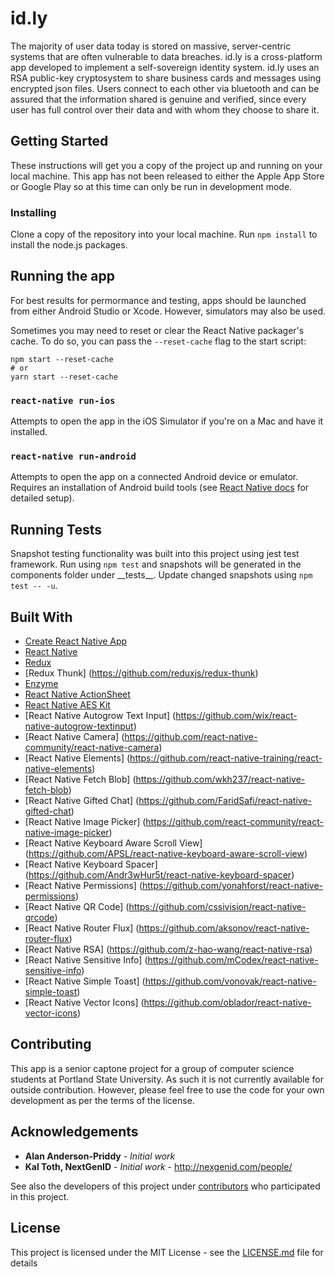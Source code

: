 # id.ly

The majority of user data today is stored on massive, server-centric systems that are often vulnerable to data breaches. id.ly is a cross-platform app developed to implement a self-sovereign identity system. id.ly uses an RSA public-key cryptosystem to share business cards and messages using encrypted json files. Users connect to each other via bluetooth and can be assured that the information shared is genuine and verified, since every user has full control over their data and with whom they choose to share it.

## Getting Started

These instructions will get you a copy of the project up and running on your local machine. This app has not been released to either the Apple App Store or Google Play so at this time can only be run in development mode.

### Installing

Clone a copy of the repository into your local machine. Run `npm install` to install the node.js packages.

## Running the app

For best results for permormance and testing, apps should be launched from either Android Studio or Xcode. However, simulators may also be used.

Sometimes you may need to reset or clear the React Native packager's cache. To do so, you can pass the `--reset-cache` flag to the start script:

```
npm start --reset-cache
# or
yarn start --reset-cache
```

### `react-native run-ios`

Attempts to open the app in the iOS Simulator if you're on a Mac and have it installed.

### `react-native run-android`

Attempts to open the app on a connected Android device or emulator. Requires an installation of Android build tools (see [React Native docs](https://facebook.github.io/react-native/docs/getting-started.html) for detailed setup). 

## Running Tests

Snapshot testing functionality was built into this project using jest test framework. Run using `npm test` and snapshots will be generated in the components folder under \_\_tests\_\_. Update changed snapshots using `npm test -- -u`.


## Built With

* [Create React Native App](https://github.com/react-community/create-react-native-app)
* [React Native](https://github.com/facebook/react-native)
* [Redux](https://github.com/reactjs/redux)
* [Redux Thunk] (https://github.com/reduxjs/redux-thunk)
* [Enzyme](https://github.com/airbnb/enzyme)
* [React Native ActionSheet](https://github.com/beefe/react-native-actionsheet)
* [React Native AES Kit](https://github.com/rocwangv/react-native-aes-kit)
* [React Native Autogrow Text Input] (https://github.com/wix/react-native-autogrow-textinput)
* [React Native Camera] (https://github.com/react-native-community/react-native-camera)
* [React Native Elements] (https://github.com/react-native-training/react-native-elements)
* [React Native Fetch Blob] (https://github.com/wkh237/react-native-fetch-blob)
* [React Native Gifted Chat] (https://github.com/FaridSafi/react-native-gifted-chat)
* [React Native Image Picker] (https://github.com/react-community/react-native-image-picker)
* [React Native Keyboard Aware Scroll View] (https://github.com/APSL/react-native-keyboard-aware-scroll-view)
* [React Native Keyboard Spacer] (https://github.com/Andr3wHur5t/react-native-keyboard-spacer)
* [React Native Permissions] (https://github.com/yonahforst/react-native-permissions)
* [React Native QR Code] (https://github.com/cssivision/react-native-qrcode)
* [React Native Router Flux] (https://github.com/aksonov/react-native-router-flux)
* [React Native RSA] (https://github.com/z-hao-wang/react-native-rsa)
* [React Native Sensitive Info] (https://github.com/mCodex/react-native-sensitive-info)
* [React Native Simple Toast] (https://github.com/vonovak/react-native-simple-toast)
* [React Native Vector Icons] (https://github.com/oblador/react-native-vector-icons)


## Contributing

This app is a senior captone project for a group of computer science students at Portland State University. As such it is not currently available for outside contribution. However, please feel free to use the code for your own development as per the terms of the license.

## Acknowledgements

* **Alan Anderson-Priddy** - *Initial work*
* **Kal Toth, NextGenID** - *Initial work* - http://nexgenid.com/people/

See also the developers of this project under [contributors](https://github.com/bnelson777/id.ly/graphs/contributors) who participated in this project.

## License

This project is licensed under the MIT License - see the [LICENSE.md](LICENSE.md) file for details
